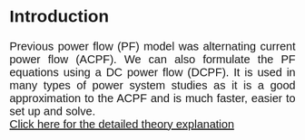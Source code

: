 
<div style="font-family: 'Nunito Sans', sans-serif; font-size: 20px;text-align: justify;">
<h2>Introduction</h2>

Previous power flow (PF) model was alternating current power flow (ACPF). We can also formulate the PF equations using a DC power flow (DCPF). It is used in many types of power system studies as it is a good approximation to the ACPF and is much faster, easier to set up and solve.
<br>
<a href="docs/exp-5.pdf" target="_blank">Click here for the detailed theory explanation</a>